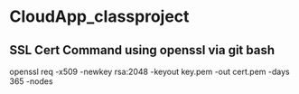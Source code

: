 # CloudApp_classproject

## SSL Cert Command using openssl via git bash
openssl req -x509 -newkey rsa:2048 -keyout key.pem -out cert.pem -days 365 -nodes